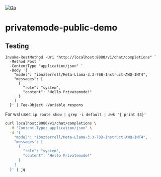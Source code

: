 [![Go](https://github.com/dhcgn/privatemode-public-demo/actions/workflows/go.yml/badge.svg)](https://github.com/dhcgn/privatemode-public-demo/actions/workflows/go.yml)
# privatemode-public-demo

## Testing

```pwsh
Invoke-RestMethod -Uri "http://localhost:8080/v1/chat/completions" `
  -Method Post `
  -ContentType "application/json" `
  -Body '{
    "model": "ibnzterrell/Meta-Llama-3.3-70B-Instruct-AWQ-INT4",
    "messages": [
      {
        "role": "system",
        "content": "Hello Privatemode!"
      }
    ]
  }' | Tee-Object -Variable respons
```  

For wsl user: `ip route show | grep -i default | awk '{ print $3}'`

```bash
curl localhost:8080/v1/chat/completions \
  -H "Content-Type: application/json" \
  -d '{
    "model": "ibnzterrell/Meta-Llama-3.3-70B-Instruct-AWQ-INT4",
    "messages": [
      {
        "role": "system",
        "content": "Hello Privatemode!"
      }
    ]
  }' | jq
```
